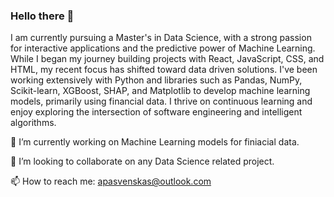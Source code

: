 ### Hello there 👋

I am currently pursuing a Master's in Data Science, with a strong passion for interactive applications and the predictive power of Machine Learning. While I began my journey building projects with React, JavaScript, CSS, and HTML, my recent focus has shifted toward data driven solutions. I've been working extensively with Python and libraries such as Pandas, NumPy, Scikit-learn, XGBoost, SHAP, and Matplotlib to develop machine learning models, primarily using financial data. I thrive on continuous learning and enjoy exploring the intersection of software engineering and intelligent algorithms.

🔭 I’m currently working on Machine Learning models for finiacial data. 

👯 I’m looking to collaborate on any Data Science related project.

📫 How to reach me: apasvenskas@outlook.com
<!--
**apasvenskas/apasvenskas** is a ✨ _special_ ✨ repository because its `README.md` (this file) appears on your GitHub profile.

Here are some ideas to get you started:

- 🔭 I’m currently working on ...
- 🌱 I’m currently learning ...
- 👯 I’m looking to collaborate on ...
- 🤔 I’m looking for help with ...
- 💬 Ask me about ...
- 📫 How to reach me: ...
- 😄 Pronouns: ...
- ⚡ Fun fact: ...
-->
